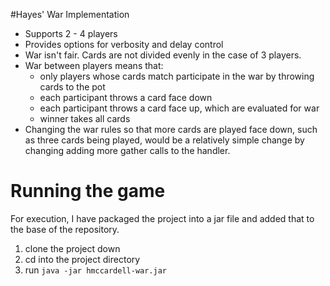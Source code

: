 #Hayes' War Implementation

* Supports 2 - 4 players
* Provides options for verbosity and delay control
* War isn't fair. Cards are not divided evenly in the case of 3 players. 
* War between players means that:
    * only players whose cards match participate in the war by throwing cards to the pot
    * each participant throws a card face down
    * each participant throws a card face up, which are evaluated for war
    * winner takes all cards
* Changing the war rules so that more cards are played face down, such as three cards being played, would be a relatively simple change by changing adding more gather calls to the handler.

# Running the game

For execution, I have packaged the project into a jar file and added that to the base of the repository.

1. clone the project down
2. cd into the project directory
3. run `java -jar hmccardell-war.jar`